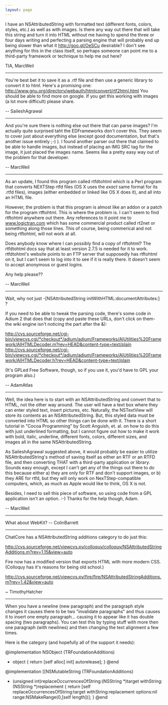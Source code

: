```yaml
---
layout: page
---
```




I have an NSAttributedString with formatted text (different fonts, colors, styles, etc.) as well as with images. Is there any way out there that will take this string and turn it into HTML without me having to spend the three or four days writing and perfecting a parsing engine that will probably end up being slower than what it http://goo.gl/OeSCu desirable? I don't see anything for this in the class itself, so perhaps someone can point me to a third-party framework or technique to help me out here?

TIA,
MarcWeil

----

You're best bet it to save it as a .rtf file and then use a generic library to convert it to html.  Here's a promising one: http://www.gnu.org/directory/webauth/htmlconvert/rtf2html.html  You should be able to find more on google.  If you get this working with images (a lot more difficult) please share.

-- SaileshAgrawal

----

And you're sure there is nothing else out there that can parse images? I'm actually quite surprised taht the EDFrameworks don't cover this. They seem to cover just about everything else (except good documentation, but that's another issue entirely ;-) ). I found another parser out there that claimed to be able to handle images, but instead of placing an IMG SRC tag for the image, it just placed the images name. Seems like a pretty easy way out of the problem for that developer.

-- MarcWeil

----

As an update, I found this program called rtfdtohtml which is a Perl program that converts NEXTStep rtfd files (OS X uses the *exact* same format for its .rtfd files), images (either embedded or linked like OS X does it), and all into an HTML file.

However, the problem is that this program is almost like an addon or a patch for the program rtftohtml. This is where the problem is. I can't seem to find rtftohtml anywhere out there. Any references to it point me to www.logictran.com which has some commercial product called rt2net or something along those lines. This of course, being commerical and not being rtftohtml, will not work at all.

Does anybody know where I can possibly find a copy of rtftohtml? The rtfdtohtml docs say that at least version 2.7.5 is needed for it to work. rtfdtohtml's website points to an FTP server that supposedly has rtftohtml on it, but I can't seem to log into it to see if it is really there. It doesn't seem to accept anonymous or guest logins.

Any help please??

-- MarcWeil

----

Wait, why not just -[NSAttributedString initWithHTML:documentAttributes:] ?

If you need to be able to tweak the parsing code, there's some code in Adium 2 that does that (copy and paste these URLs, don't click on them- the wiki engine isn't noticing the part after the &):

http://cvs.sourceforge.net/cgi-bin/viewcvs.cgi/*checkout*/adium/adium/Frameworks/AIUtilities%20Framework/AIHTMLDecoder.m?rev=HEAD&content-type=text/plain
http://cvs.sourceforge.net/cgi-bin/viewcvs.cgi/*checkout*/adium/adium/Frameworks/AIUtilities%20Framework/AIHTMLDecoder.h?rev=HEAD&content-type=text/plain

(It's GPLed Free Software, though, so if you use it, you'd have to GPL your program also.)

-- AdamAtlas

----

Well, the idea here is to start with an NSAttributedString and convert that to HTML, not the other way around. The user will have a text box where they can enter styled text, insert pictures, etc. Naturally, the NSTextView will store its contents as an NSAttributedString. But, this styled data must be converted into HTML so other things can be done with it. There is a short tutorial in "Cocoa Programming" by Scott Anguish, et. al. on how to do this with just underlined formatting, but I cannot figure out how to make it work with bold, italic, underline, different fonts, colors, different sizes, and images all in the same NSAttributedString.

As SaileshAgrawal suggested above, it would probably be easier to utilize NSAttributedString's method of saving itself as either an RTF or an RTFD file, and then converting THAT with a third-party application or library. Sounds easy enough, except I can't get any of the things out there to do this because either a) they are only for RTF and don't support images, or b) they ARE for rtfd, but they will only work on NexTStep-compatible computers, which, as much as Apple would like to think, OS X is not.

Besides, I need to sell this piece of software, so using code from a GPL application isn't an option. :-) Thanks for the help though, Adam.

-- MarcWeil

----

What about WebKit? -- ColinBarrett

----

ChatCore has a NSAttributedString additions category to do just this:

http://cvs.sourceforge.net/viewcvs.py/colloquy/colloquy/NSAttributedStringAdditions.m?rev=1.15&view=auto

Fire now has a modified version that exports HTML with more modern CSS. (Colloquy has it's reasons for being old school.)

http://cvs.sourceforge.net/viewcvs.py/fire/fire/NSAttributedStringAdditions.m?rev=1.42&view=auto

~ TimothyHatcher

----

When you have a newline (new paragraph) and the paragraph style changes it causes there to be two "invalidate paragraphs" and thus causes it to insert one empty paragraph... causing it to appear like it has double spacing (two paragraphs). You can test this by typing stuff with more then one paragraph (with newlines) and then changing the text alignment a few times.

Here is the category (and hopefully all of the support it needs):

    
@implementation NSObject (TRFoundationAdditions)
+ object
{
	return [self alloc] init] autorelease];
}
@end


    
@implementation [[NSMutableString (TRFoundationAdditions)
- (unsigned int)replaceOccurrencesOfString:(NSString *)target withString:(NSString *)replacement
{
	return [self replaceOccurrencesOfString:target
								 withString:replacement
									options:nil
									  range:NSMakeRange(0,[self length])];
}
@end

